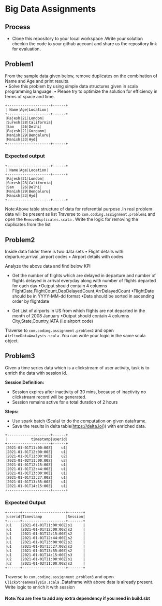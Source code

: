 # Big Data Assignments
## Process  

- Clone this repository to your local workspace .Write your solution checkin the code 
  to your github account and share us the repository link for evaluation.
  
## Problem1

From the sample data given below, remove duplicates on the combination of Name and Age and print results.  
• Solve this problem by using simple data structures given in scala programming language.
• Please try to optimize the solution for efficiency in terms of space and time.

```
+--------------------+------+
| Name|Age|Location|
+--------------------+------+
|Rajesh|21|London|
|Suresh|28|California|
|Sam   |26|Delhi|
|Rajesh|21|Gurgaon|
|Manish|29|Bengaluru|
|Manish|33|Hyd|
+--------------------+------+
```

### Expected output
```
+--------------------+------+
| Name|Age|Location|
+--------------------+------+
|Rajesh|21|London|
|Suresh|28|California|
|Sam   |26|Delhi|
|Manish|29|Bengaluru|
|Manish|33|Hyd|
+--------------------+------+
```
Note:Above table structure of data for referential purpose .In real problem data will be present as list
Traverse to ```com.coding.assignment.problem1``` and open the  ```RemoveDuplicates.scala``` . 
Write the logic for removing the duplicates from the list

## Problem2

Inside data folder there is two data sets
• Flight details with departure,arrival ,airport codes 
• Airport details with codes

Analyze the above data and find below KPI
- Get the number of flights  which are delayed  in departure  and number of flights delayed in arrival everyday along with
  number of flights  departed  for each day
    •Output should contain 4 columns  FlightDate,FlightCount,DepDelayedCount,ArrDelayedCount
    •FlightDate should be in YYYY-MM-dd format
    •Data should be sorted in ascending order  by flightdate
  
- Get List of airports in US  from which flights are not departed in the month  of  2008 January
  •Output should contain 4 columns  City,State,Country,IATA (i.e airport code)
  
Traverse to ```com.coding.assignment.problem2``` and open  ```AirlineDataAnalysis.scala``` .You can write your logic in the same scala object.

  
## Problem3

Given a time series data which is a clickstream of user activity, task is to enrich the data with session id.

**Session Definition:**
- Session expires after inactivity of 30 mins, because of inactivity no clickstream record will be generated.
- Session remains active for a total duration of 2 hours

**Steps:**
- Use spark batch (Scala) to do the computation on given dataframe.
- Save the results in delta table(https://delta.io/)) with enriched data.



```
+--------------------+------+
|           timestamp|userid|
+--------------------+------+
|2021-01-01T11:00:00Z|    u1|
|2021-01-01T12:00:00Z|    u1|
|2021-01-01T11:00:00Z|    u2|
|2021-01-02T11:00:00Z|    u2|
|2021-01-01T12:15:00Z|    u1|
|2021-01-01T12:44:00Z|    u1|
|2021-01-01T13:00:00Z|    u1|
|2021-01-01T13:27:00Z|    u1|
|2021-01-01T13:55:00Z|    u1|
|2021-01-01T14:15:00Z|    u1|
+--------------------+------+
```
### Expected Output
```
+------+--------------------+-------+
|userid|Timestamp           |Session|
+------+--------------------+-------+
|u1    |2021-01-01T11:00:00Z|s1     |
|u1    |2021-01-01T12:00:00Z|s2     |
|u1    |2021-01-01T12:15:00Z|s2     |
|u1    |2021-01-01T12:44:00Z|s2     |
|u1    |2021-01-01T13:00:00Z|s2     |
|u1    |2021-01-01T13:27:00Z|s2     |
|u1    |2021-01-01T13:55:00Z|s2     |
|u1    |2021-01-01T14:15:00Z|s3     |
|u2    |2021-01-01T11:00:00Z|s1     |
|u2    |2021-01-02T11:00:00Z|s2     |
+------+--------------------+-------+
```

Traverse to ```com.coding.assignment.problem3``` and open ```ClickStreamAnalysis.scala``` .Dataframe with above data is already present.
Write logic to enrich it with session

#### Note:You are free to add any extra dependency if you need in build.sbt
